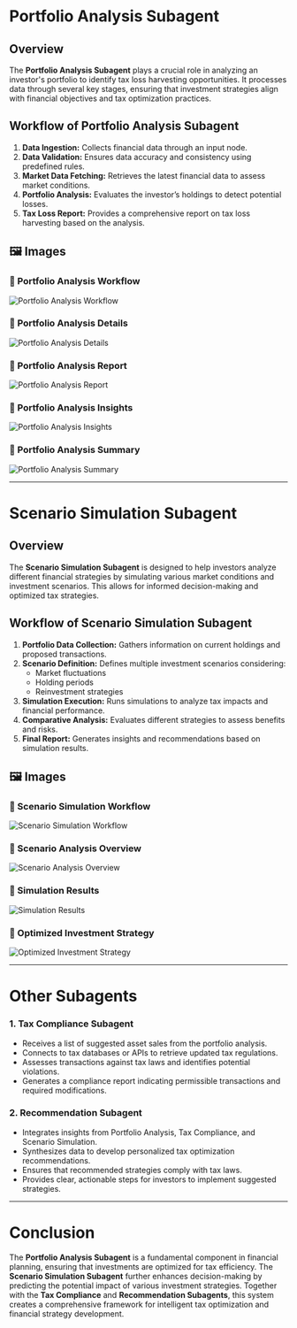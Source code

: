 # Portfolio Analysis Subagent  

## Overview  
The **Portfolio Analysis Subagent** plays a crucial role in analyzing an investor's portfolio to identify tax loss harvesting opportunities. It processes data through several key stages, ensuring that investment strategies align with financial objectives and tax optimization practices.  

## Workflow of Portfolio Analysis Subagent  
1. **Data Ingestion:** Collects financial data through an input node.  
2. **Data Validation:** Ensures data accuracy and consistency using predefined rules.  
3. **Market Data Fetching:** Retrieves the latest financial data to assess market conditions.  
4. **Portfolio Analysis:** Evaluates the investor’s holdings to detect potential losses.  
5. **Tax Loss Report:** Provides a comprehensive report on tax loss harvesting based on the analysis.  

## 🖼️ Images  

### 🔹 Portfolio Analysis Workflow  
![Portfolio Analysis Workflow](assets/img1.png)  

### 🔹 Portfolio Analysis Details  
![Portfolio Analysis Details](assets/img2.png)  

### 🔹 Portfolio Analysis Report  
![Portfolio Analysis Report](assets/img3.png)  

### 🔹 Portfolio Analysis Insights  
![Portfolio Analysis Insights](assets/img4.png)  

### 🔹 Portfolio Analysis Summary  
![Portfolio Analysis Summary](assets/img5.png.jpg)  

---

# Scenario Simulation Subagent  

## Overview  
The **Scenario Simulation Subagent** is designed to help investors analyze different financial strategies by simulating various market conditions and investment scenarios. This allows for informed decision-making and optimized tax strategies.  

## Workflow of Scenario Simulation Subagent  
1. **Portfolio Data Collection:** Gathers information on current holdings and proposed transactions.  
2. **Scenario Definition:** Defines multiple investment scenarios considering:  
   - Market fluctuations  
   - Holding periods  
   - Reinvestment strategies  
3. **Simulation Execution:** Runs simulations to analyze tax impacts and financial performance.  
4. **Comparative Analysis:** Evaluates different strategies to assess benefits and risks.  
5. **Final Report:** Generates insights and recommendations based on simulation results.  

## 🖼️ Images  

### 🔹 Scenario Simulation Workflow  
![Scenario Simulation Workflow](assets/img6.jpg)  

### 🔹 Scenario Analysis Overview  
![Scenario Analysis Overview](assets/img7.jpg)  

### 🔹 Simulation Results  
![Simulation Results](assets/img8.jpg)  

### 🔹 Optimized Investment Strategy  
![Optimized Investment Strategy](assets/img9.jpg)  

---

# Other Subagents  

### 1. Tax Compliance Subagent  
- Receives a list of suggested asset sales from the portfolio analysis.  
- Connects to tax databases or APIs to retrieve updated tax regulations.  
- Assesses transactions against tax laws and identifies potential violations.  
- Generates a compliance report indicating permissible transactions and required modifications.  

### 2. Recommendation Subagent  
- Integrates insights from Portfolio Analysis, Tax Compliance, and Scenario Simulation.  
- Synthesizes data to develop personalized tax optimization recommendations.  
- Ensures that recommended strategies comply with tax laws.  
- Provides clear, actionable steps for investors to implement suggested strategies.  

---

# Conclusion  
The **Portfolio Analysis Subagent** is a fundamental component in financial planning, ensuring that investments are optimized for tax efficiency. The **Scenario Simulation Subagent** further enhances decision-making by predicting the potential impact of various investment strategies. Together with the **Tax Compliance** and **Recommendation Subagents**, this system creates a comprehensive framework for intelligent tax optimization and financial strategy development.  
